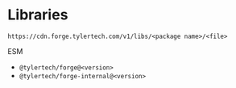 # Libraries

```
https://cdn.forge.tylertech.com/v1/libs/<package name>/<file>
```

ESM

- `@tylertech/forge@<version>`
- `@tylertech/forge-internal@<version>`
